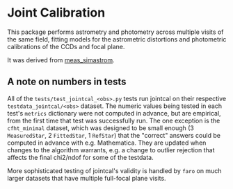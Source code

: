 # Joint Calibration

This package performs astrometry and photometry across multiple visits of the same field, fitting models for the astrometric distortions and photometric calibrations of the CCDs and focal plane.

It was derived from [meas_simastrom](https://github.com/lsst-france/meas_simastrom).

## A note on numbers in tests

All of the `tests/test_jointcal_<obs>.py` tests run jointcal on their respective `testdata_jointcal/<obs>` dataset.
The numeric values being tested in each test's `metrics` dictionary were not computed in advance, but are empirical, from the first time that test was successfully run.
The one exception is the `cfht_minimal` dataset, which was designed to be small enough (3 `MeasuredStar`, 2 `FittedStar`, 1 `RefStar`) that the "correct" answers could be computed in advance with e.g. Mathematica.
They are updated when changes to the algorithm warrants, e.g. a change to outlier rejection that affects the final chi2/ndof for some of the testdata.

More sophisticated testing of jointcal's validity is handled by `faro` on much larger datasets that have multiple full-focal plane visits.
